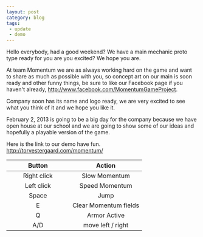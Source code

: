 ```yaml
---
layout: post
category: blog
tags:
 - update
 - demo
---
```

<p>Hello everybody, had a good weekend? We have a main mechanic proto type ready for you are you excited? We hope you are.</p>
<p>At team Momentum we are as always working hard on the game and want to share as much as possible with you, so concept art on our main is soon ready and other funny things, be sure to like our Facebook page if you haven't already, <a href="http://www.facebook.com/MomentumGameProject">http://www.facebook.com/MomentumGameProject</a>.</p>
<p>Company soon has its name and logo ready, we are very excited to see what you think of it and we hope you like it.</p>
<p>February 2, 2013 is going to be a big day for the company because we have open house at our school and we are going to show some of our ideas and hopefully a playable version of the game.</p>
<p>Here is the link to our demo have fun.<br /><a href="http://torvestergaard.com/momentum/">http://torvestergaard.com/momentum/</a></p>
<p>
    <table border="0" cellspacing="0" style="text-align:center">
        <tr>
            <th style="width:150px;border-bottom:thin solid #666666">Button</th><th style="border-bottom:thin solid #666666">Action</th>
        </tr>
        <tr>
            <td>Right click</td><td>Slow Momentum</td>
        </tr>
        <tr>
            <td>Left click</td><td>Speed Momentum</td>
        </tr>
        <tr>
            <td>Space</td><td>Jump</td>
        </tr>
        <tr>
            <td>E</td><td>Clear Momentum fields</td>
        </tr>
        <tr>
            <td>Q</td><td>Armor Active</td>
        </tr>
        <tr>
            <td>A/D</td><td>move left / right</td>
        </tr>
    </table>
</p>